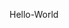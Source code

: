 Hello-World
<script src="https://gist.github.com/477447/4fbbb74750bf94e4dcb50e6ab27f4604.js"></script>

